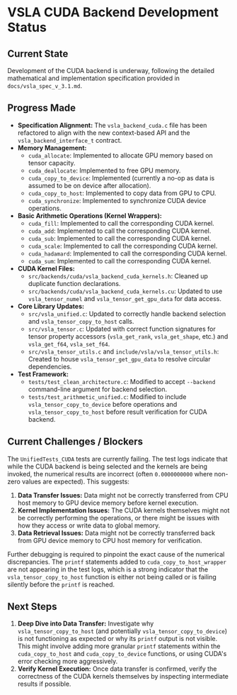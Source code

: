 # VSLA CUDA Backend Development Status

## Current State

Development of the CUDA backend is underway, following the detailed mathematical and implementation specification provided in `docs/vsla_spec_v_3.1.md`.

## Progress Made

*   **Specification Alignment:** The `vsla_backend_cuda.c` file has been refactored to align with the new context-based API and the `vsla_backend_interface_t` contract.
*   **Memory Management:**
    *   `cuda_allocate`: Implemented to allocate GPU memory based on tensor capacity.
    *   `cuda_deallocate`: Implemented to free GPU memory.
    *   `cuda_copy_to_device`: Implemented (currently a no-op as data is assumed to be on device after allocation).
    *   `cuda_copy_to_host`: Implemented to copy data from GPU to CPU.
    *   `cuda_synchronize`: Implemented to synchronize CUDA device operations.
*   **Basic Arithmetic Operations (Kernel Wrappers):**
    *   `cuda_fill`: Implemented to call the corresponding CUDA kernel.
    *   `cuda_add`: Implemented to call the corresponding CUDA kernel.
    *   `cuda_sub`: Implemented to call the corresponding CUDA kernel.
    *   `cuda_scale`: Implemented to call the corresponding CUDA kernel.
    *   `cuda_hadamard`: Implemented to call the corresponding CUDA kernel.
    *   `cuda_sum`: Implemented to call the corresponding CUDA kernel.
*   **CUDA Kernel Files:**
    *   `src/backends/cuda/vsla_backend_cuda_kernels.h`: Cleaned up duplicate function declarations.
    *   `src/backends/cuda/vsla_backend_cuda_kernels.cu`: Updated to use `vsla_tensor_numel` and `vsla_tensor_get_gpu_data` for data access.
*   **Core Library Updates:**
    *   `src/vsla_unified.c`: Updated to correctly handle backend selection and `vsla_tensor_copy_to_host` calls.
    *   `src/vsla_tensor.c`: Updated with correct function signatures for tensor property accessors (`vsla_get_rank`, `vsla_get_shape`, etc.) and `vsla_get_f64`, `vsla_set_f64`.
    *   `src/vsla_tensor_utils.c` and `include/vsla/vsla_tensor_utils.h`: Created to house `vsla_tensor_get_gpu_data` to resolve circular dependencies.
*   **Test Framework:**
    *   `tests/test_clean_architecture.c`: Modified to accept `--backend` command-line argument for backend selection.
    *   `tests/test_arithmetic_unified.c`: Modified to include `vsla_tensor_copy_to_device` before operations and `vsla_tensor_copy_to_host` before result verification for CUDA backend.

## Current Challenges / Blockers

The `UnifiedTests_CUDA` tests are currently failing. The test logs indicate that while the CUDA backend is being selected and the kernels are being invoked, the numerical results are incorrect (often `0.0000000000` where non-zero values are expected). This suggests:

1.  **Data Transfer Issues:** Data might not be correctly transferred from CPU host memory to GPU device memory before kernel execution.
2.  **Kernel Implementation Issues:** The CUDA kernels themselves might not be correctly performing the operations, or there might be issues with how they access or write data to global memory.
3.  **Data Retrieval Issues:** Data might not be correctly transferred back from GPU device memory to CPU host memory for verification.

Further debugging is required to pinpoint the exact cause of the numerical discrepancies. The `printf` statements added to `cuda_copy_to_host_wrapper` are not appearing in the test logs, which is a strong indicator that the `vsla_tensor_copy_to_host` function is either not being called or is failing silently before the `printf` is reached.

## Next Steps

1.  **Deep Dive into Data Transfer:** Investigate why `vsla_tensor_copy_to_host` (and potentially `vsla_tensor_copy_to_device`) is not functioning as expected or why its `printf` output is not visible. This might involve adding more granular `printf` statements within the `cuda_copy_to_host` and `cuda_copy_to_device` functions, or using CUDA's error checking more aggressively.
2.  **Verify Kernel Execution:** Once data transfer is confirmed, verify the correctness of the CUDA kernels themselves by inspecting intermediate results if possible.
